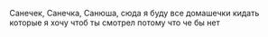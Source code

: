 Санечек, Санечка, Санюша, сюда я буду все домашечки кидать которые я хочу чтоб ты смотрел потому что че бы нет
